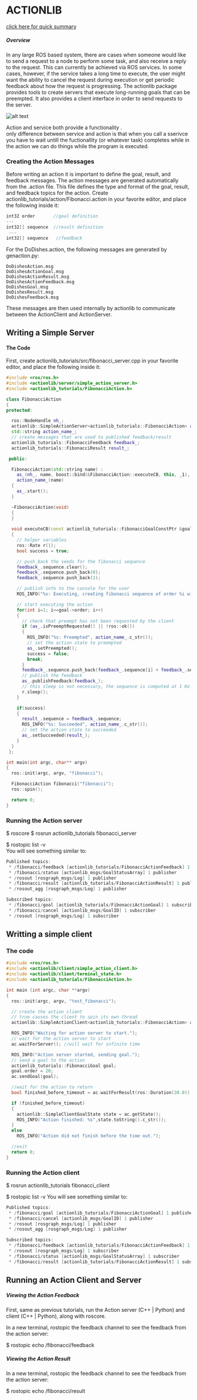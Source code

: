 # ACTIONLIB
  [click here for quick summary](http://wiki.ros.org/actionlib)
##### Overview
In any large ROS based system, there are cases when someone would like to send a request to a node to perform some task, and also receive a reply to the request. This can currently be achieved via ROS services.
In some cases, however, if the service takes a long time to execute, the user might want the ability to cancel the request during execution or get periodic feedback about how the request is progressing. The actionlib package provides tools to create servers that execute long-running goals that can be preempted. It also provides a client interface in order to send requests to the server.
<br />

![alt text](http://wiki.ros.org/actionlib?action=AttachFile&do=get&target=client_server_interaction.png)

Action and service both provide a functionality .<br />
only difference between service and action is that when you call a sserivce you have to wait untill the fuctionallity (or whatever task) completes while in the action we can do things while the program is executed.

### Creating the Action Messages
Before writing an action it is important to define the goal, result, and feedback messages. The action messages are generated automatically from the .action file. This file defines the type and format of the goal, result, and feedback topics for the action. Create actionlib_tutorials/action/Fibonacci.action in your favorite editor, and place the following inside it:
```c++
int32 order       //goal definition 
--- 
int32[] sequence  //result definition
 --- 
int32[] sequence   //feedback
```
For the DoDishes.action, the following messages are generated by genaction.py: 
```
DoDishesAction.msg
DoDishesActionGoal.msg
DoDishesActionResult.msg
DoDishesActionFeedback.msg
DoDishesGoal.msg
DoDishesResult.msg
DoDishesFeedback.msg  
```
These messages are then used internally by actionlib to communicate between the ActionClient and ActionServer.


## Writing a Simple Server
#### The Code
First, create actionlib_tutorials/src/fibonacci_server.cpp in your favorite editor, and place the following inside it:
```c++
#include <ros/ros.h>
#include <actionlib/server/simple_action_server.h>
#include <actionlib_tutorials/FibonacciAction.h>

class FibonacciAction
{
protected:

  ros::NodeHandle nh_;
  actionlib::SimpleActionServer<actionlib_tutorials::FibonacciAction> as_; // NodeHandle instance must be created before this line. Otherwise strange error occurs.
  std::string action_name_;
  // create messages that are used to published feedback/result
  actionlib_tutorials::FibonacciFeedback feedback_;
  actionlib_tutorials::FibonacciResult result_;

 public:

  FibonacciAction(std::string name) :
    as_(nh_, name, boost::bind(&FibonacciAction::executeCB, this, _1), false),
    action_name_(name)
  {
    as_.start();
  }

  ~FibonacciAction(void)
  {
  }
  
  void executeCB(const actionlib_tutorials::FibonacciGoalConstPtr &goal)
  {
    // helper variables
    ros::Rate r(1);
    bool success = true;

    // push_back the seeds for the fibonacci sequence
    feedback_.sequence.clear();
    feedback_.sequence.push_back(0);
    feedback_.sequence.push_back(1);

    // publish info to the console for the user
    ROS_INFO("%s: Executing, creating fibonacci sequence of order %i with seeds %i, %i", action_name_.c_str(), goal->order, feedback_.sequence[0], feedback_.sequence[1]);

    // start executing the action
    for(int i=1; i<=goal->order; i++)
    {
      // check that preempt has not been requested by the client
      if (as_.isPreemptRequested() || !ros::ok())
      {
        ROS_INFO("%s: Preempted", action_name_.c_str());
        // set the action state to preempted
        as_.setPreempted();
        success = false;
        break;
      }
      feedback_.sequence.push_back(feedback_.sequence[i] + feedback_.sequence[i-1]);
      // publish the feedback
      as_.publishFeedback(feedback_);
      // this sleep is not necessary, the sequence is computed at 1 Hz for demonstration purposes
      r.sleep();
    }

    if(success)
    {
      result_.sequence = feedback_.sequence;
      ROS_INFO("%s: Succeeded", action_name_.c_str());
      // set the action state to succeeded
      as_.setSucceeded(result_);
    }
  }
 };

int main(int argc, char** argv)
{
  ros::init(argc, argv, "fibonacci");

  FibonacciAction fibonacci("fibonacci");
  ros::spin();

  return 0;
}
```
### Running the Action server
$ roscore
$ rosrun actionlib_tutorials fibonacci_server 

$ rostopic list -v <br/>
You will see something similar to:
```c++
Published topics:
 * /fibonacci/feedback [actionlib_tutorials/FibonacciActionFeedback] 1 publisher
 * /fibonacci/status [actionlib_msgs/GoalStatusArray] 1 publisher
 * /rosout [rosgraph_msgs/Log] 1 publisher
 * /fibonacci/result [actionlib_tutorials/FibonacciActionResult] 1 publisher
 * /rosout_agg [rosgraph_msgs/Log] 1 publisher

Subscribed topics:
 * /fibonacci/goal [actionlib_tutorials/FibonacciActionGoal] 1 subscriber
 * /fibonacci/cancel [actionlib_msgs/GoalID] 1 subscriber
 * /rosout [rosgraph_msgs/Log] 1 subscriber
```

## Writting a simple client
### The code
```c++
#include <ros/ros.h>
#include <actionlib/client/simple_action_client.h>
#include <actionlib/client/terminal_state.h>
#include <actionlib_tutorials/FibonacciAction.h>

int main (int argc, char **argv)
{
  ros::init(argc, argv, "test_fibonacci");

  // create the action client
  // true causes the client to spin its own thread
  actionlib::SimpleActionClient<actionlib_tutorials::FibonacciAction> ac("fibonacci", true);

  ROS_INFO("Waiting for action server to start.");
  // wait for the action server to start
  ac.waitForServer(); //will wait for infinite time

  ROS_INFO("Action server started, sending goal.");
  // send a goal to the action
  actionlib_tutorials::FibonacciGoal goal;
  goal.order = 20;
  ac.sendGoal(goal);

  //wait for the action to return
  bool finished_before_timeout = ac.waitForResult(ros::Duration(30.0));

  if (finished_before_timeout)
  {
    actionlib::SimpleClientGoalState state = ac.getState();
    ROS_INFO("Action finished: %s",state.toString().c_str());
  }
  else
    ROS_INFO("Action did not finish before the time out.");

  //exit
  return 0;
}
```
### Running the Action client
$ rosrun actionlib_tutorials fibonacci_client



$ rostopic list -v
You will see something similar to:
```c++
Published topics:
 * /fibonacci/goal [actionlib_tutorials/FibonacciActionGoal] 1 publisher
 * /fibonacci/cancel [actionlib_msgs/GoalID] 1 publisher
 * /rosout [rosgraph_msgs/Log] 1 publisher
 * /rosout_agg [rosgraph_msgs/Log] 1 publisher

Subscribed topics:
 * /fibonacci/feedback [actionlib_tutorials/FibonacciActionFeedback] 1 subscriber
 * /rosout [rosgraph_msgs/Log] 1 subscriber
 * /fibonacci/status [actionlib_msgs/GoalStatusArray] 1 subscriber
 * /fibonacci/result [actionlib_tutorials/FibonacciActionResult] 1 subscriber
 ```
## Running an Action Client and Server
##### Viewing the Action Feedback
First, same as previous tutorials, run the Action server (C++ | Python) and client (C++ | Python), along with roscore.

In a new terminal, rostopic the feedback channel to see the feedback from the action server:

$ rostopic echo /fibonacci/feedback

##### Viewing the Action Result
In a new terminal, rostopic the feedback channel to see the feedback from the action server:

$ rostopic echo /fibonacci/result
